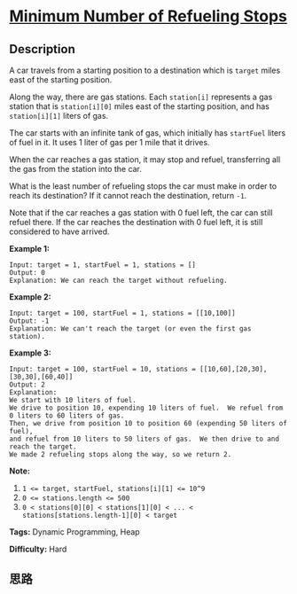 # [Minimum Number of Refueling Stops][title]

## Description

A car travels from a starting position to a destination which is `target`
miles east of the starting position.

Along the way, there are gas stations.  Each `station[i]` represents a gas
station that is `station[i][0]` miles east of the starting position, and has
`station[i][1]` liters of gas.

The car starts with an infinite tank of gas, which initially has `startFuel`
liters of fuel in it.  It uses 1 liter of gas per 1 mile that it drives.

When the car reaches a gas station, it may stop and refuel, transferring all
the gas from the station into the car.

What is the least number of refueling stops the car must make in order to
reach its destination?  If it cannot reach the destination, return `-1`.

Note that if the car reaches a gas station with 0 fuel left, the car can still
refuel there.  If the car reaches the destination with 0 fuel left, it is
still considered to have arrived.



**Example 1:**
            Input: target = 1, startFuel = 1, stations = []    Output: 0    Explanation: We can reach the target without refueling.    

**Example 2:**
            Input: target = 100, startFuel = 1, stations = [[10,100]]    Output: -1    Explanation: We can't reach the target (or even the first gas station).    

**Example 3:**
            Input: target = 100, startFuel = 10, stations = [[10,60],[20,30],[30,30],[60,40]]    Output: 2    Explanation:    We start with 10 liters of fuel.    We drive to position 10, expending 10 liters of fuel.  We refuel from 0 liters to 60 liters of gas.    Then, we drive from position 10 to position 60 (expending 50 liters of fuel),    and refuel from 10 liters to 50 liters of gas.  We then drive to and reach the target.    We made 2 refueling stops along the way, so we return 2.    



**Note:**

  1. `1 <= target, startFuel, stations[i][1] <= 10^9`
  2. `0 <= stations.length <= 500`
  3. `0 < stations[0][0] < stations[1][0] < ... < stations[stations.length-1][0] < target`


**Tags:** Dynamic Programming, Heap

**Difficulty:** Hard

## 思路

[title]: https://leetcode.com/problems/minimum-number-of-refueling-stops
